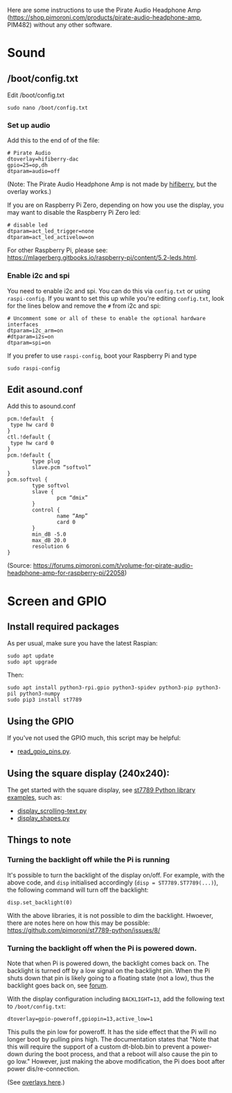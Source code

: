 Here are some instructions to use the Pirate Audio Headphone Amp (https://shop.pimoroni.com/products/pirate-audio-headphone-amp, PIM482) without any other software.

# Sound

## /boot/config.txt

Edit /boot/config.txt
```
sudo nano /boot/config.txt
```
### Set up audio
Add this to the end of of the file:
```
# Pirate Audio
dtoverlay=hifiberry-dac
gpio=25=op,dh
dtparam=audio=off
```
(Note: The Pirate Audio Headphone Amp is not made by [hifiberry](https://hifiberry.com), but the overlay works.)

If you are on Raspberry Pi Zero, depending on how you use the display, you may want to disable the Raspberry Pi Zero led:
```
# disable led
dtparam=act_led_trigger=none
dtparam=act_led_activelow=on
```
For other Raspberry Pi, please see: https://mlagerberg.gitbooks.io/raspberry-pi/content/5.2-leds.html.

### Enable i2c and spi
You need to enable i2c and spi. You can do this via `config.txt` or using `raspi-config`. If you want to set this up while you're editing `config.txt`, look for the lines below and remove the `#` from i2c and spi:

```
# Uncomment some or all of these to enable the optional hardware interfaces
dtparam=i2c_arm=on
#dtparam=i2s=on
dtparam=spi=on
```

If you prefer to use `raspi-config`, boot your Raspberry Pi and type
```
sudo raspi-config
```

## Edit asound.conf

Add this to asound.conf
```
pcm.!default  {
 type hw card 0
}
ctl.!default {
 type hw card 0
}
pcm.!default {
        type plug
        slave.pcm “softvol”
}
pcm.softvol {
        type softvol
        slave {
                pcm “dmix”
        }
        control {
                name “Amp”
                card 0
        }
        min_dB -5.0
        max_dB 20.0
        resolution 6
}
```
(Source: https://forums.pimoroni.com/t/volume-for-pirate-audio-headphone-amp-for-raspberry-pi/22058)

# Screen and GPIO

## Install required packages

As per usual, make sure you have the latest Raspian:
```
sudo apt update
sudo apt upgrade
```
Then:
```
sudo apt install python3-rpi.gpio python3-spidev python3-pip python3-pil python3-numpy
sudo pip3 install st7789
```

## Using the GPIO
If you've not used the GPIO much, this script may be helpful:
* [read_gpio_pins.py](read_gpio_pins.py).

## Using the square display (240x240):
The get started with the square display, see [st7789 Python library examples](https://github.com/pimoroni/st7789-python/tree/master/examples), such as:
* [display_scrolling-text.py](display_scrolling-text.py)
* [display_shapes.py](display_shapes.py)

## Things to note

### Turning the backlight off while the Pi is running
It's possible to turn the backlight of the display on/off. For example, with the above code, and `disp` initialised accordingly (`disp = ST7789.ST7789(...)`), the following command will turn off the backlight:
```
disp.set_backlight(0)
```
With the above libraries, it is not possible to dim the backlight. Hwoever, there are notes here on how this may be possible: https://github.com/pimoroni/st7789-python/issues/8/

### Turning the backlight off when the Pi is powered down.

Note that when Pi is powered down, the backlight comes back on. The backlight is turned off by a low signal on the backlight pin. When the Pi shuts down that pin is likely going to a floating state (not a low), thus the backlight goes back on, see [forum](https://forums.pimoroni.com/t/pirate-audio-headphone-amp-why-does-the-backlight-stay-on-when-the-raspberry-pi-is-powered-down/22126). 

With the display configuration including `BACKLIGHT=13`, add the following text to `/boot/config.txt`:
```
dtoverlay=gpio-poweroff,gpiopin=13,active_low=1
```
This pulls the pin low for poweroff. It has the side effect that the Pi will no longer boot by pulling pins high. The documentation states that "Note that this will require the support of a custom dt-blob.bin to prevent a power-down during the boot process, and that a reboot will also cause the pin to go low." However, just making the above modification, the Pi does boot after power dis/re-connection.


(See [overlays here](https://github.com/raspberrypi/firmware/blob/9f4983548584d4f70e6eec5270125de93a081483/boot/overlays/README#L758-L807).)
